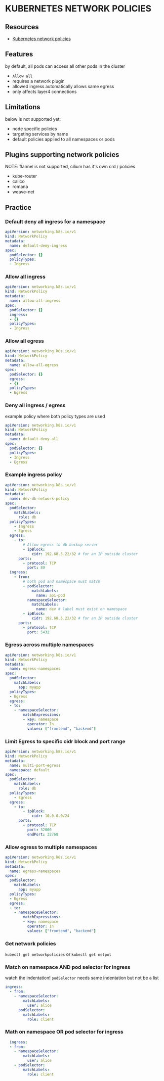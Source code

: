 # KUBERNETES NETWORK POLICIES

## Resources

- [Kubernetes network policies](https://kubernetes.io/docs/concepts/services-networking/network-policies/)

## Features
by default, all pods can access all other pods in the cluster

- `Allow all`
- requires a network plugin
- allowed ingress automatically allows same egress
- only affects layer4 connections

## Limitations

below is not supported yet:
- node specific policies
- targeting services by name
- default policies applied to all namespaces or pods

## Plugins supporting network policies
NOTE: flannel is not supported, cilium has it's own crd / policies
- kube-router
- calico
- romana
- weave-net

## Practice

### Default deny all ingress for a namespace

```yml
apiVersion: networking.k8s.io/v1
kind: NetworkPolicy
metadata:
  name: default-deny-ingress
spec:
  podSelector: {}
  policyTypes:
  - Ingress
```

### Allow all ingress

```yml
apiVersion: networking.k8s.io/v1
kind: NetworkPolicy
metadata:
  name: allow-all-ingress
spec:
  podSelector: {}
  ingress:
  - {}
  policyTypes:
  - Ingress
```

### Allow all egress

```yml
apiVersion: networking.k8s.io/v1
kind: NetworkPolicy
metadata:
  name: allow-all-egress
spec:
  podSelector: {}
  egress:
  - {}
  policyTypes:
  - Egress
```

### Deny all ingress / egress
example policy where both policy types are used

```yml
apiVersion: networking.k8s.io/v1
kind: NetworkPolicy
metadata:
  name: default-deny-all
spec:
  podSelector: {}
  policyTypes:
  - Ingress
  - Egress
```

### Example ingress policy

```yml
apiVersion: networking.k8s.io/v1
kind: NetworkPolicy
metadata:
  name: dev-db-network-policy
spec:
  podSelector:
    matchLabels:
      role: db
  policyTypes:
    - Ingress
    - Egress
  egress:
    - to:
        # Allow egress to db backup server
        - ipBlock:
            cidr: 192.68.5.22/32 # for an IP outside cluster
      ports:
        - protocol: TCP
          port: 80
  ingress:
    - from:
        # both pod and namespace must match
        - podSelector:
            matchLabels:
              name: api-pod
          namespaceSelector:
            matchLabels:
              name: dev # label must exist on namespace
        - ipBlock:
            cidr: 192.68.5.22/32 # for an IP outside cluster
      ports:
        - protocol: TCP
          port: 5432
```

### Egress across multiple namespaces

```yml
apiVersion: networking.k8s.io/v1
kind: NetworkPolicy
metadata:
  name: egress-namespaces
spec:
  podSelector:
    matchLabels:
      app: myapp
  policyTypes:
  - Egress
  egress:
  - to:
    - namespaceSelector:
        matchExpressions:
        - key: namespace
          operator: In
          values: ["frontend", "backend"]
```

### Limit Egress to specific cidr block and port range

```yaml
apiVersion: networking.k8s.io/v1
kind: NetworkPolicy
metadata:
  name: multi-port-egress
  namespace: default
spec:
  podSelector:
    matchLabels:
      role: db
  policyTypes:
    - Egress
  egress:
    - to:
        - ipBlock:
            cidr: 10.0.0.0/24
      ports:
        - protocol: TCP
          port: 32000
          endPort: 32768
```

### Allow egress to multiple namespaces

```yaml
apiVersion: networking.k8s.io/v1
kind: NetworkPolicy
metadata:
  name: egress-namespaces
spec:
  podSelector:
    matchLabels:
      app: myapp
  policyTypes:
  - Egress
  egress:
  - to:
    - namespaceSelector:
        matchExpressions:
        - key: namespace
          operator: In
          values: ["frontend", "backend"]
```

### Get network policies
`kubectl get networkpolicies` or `kubectl get netpol`

### Match on namespace AND pod selector for ingress
watch the indentation! `podSelector` needs same indentation but not be a list
```yaml
ingress:
  - from:
    - namespaceSelector:
        matchLabels:
          user: alice
      podSelector:
        matchLabels:
          role: client
```

### Math on namespace OR pod selector for ingress

```yaml
  ingress:
  - from:
    - namespaceSelector:
        matchLabels:
          user: alice
    - podSelector:
        matchLabels:
          role: client
```